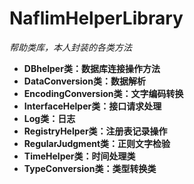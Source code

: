 # NaflimHelperLibrary
*帮助类库，本人封装的各类方法*

- **DBhelper类：数据库连接操作方法**
- **DataConversion类：数据解析**
- **EncodingConversion类：文字编码转换**
- **InterfaceHelper类：接口请求处理**
- **Log类：日志**
- **RegistryHelper类：注册表记录操作**
- **RegularJudgment类：正则文字检验**
- **TimeHelper类：时间处理类**
- **TypeConversion类：类型转换类**

